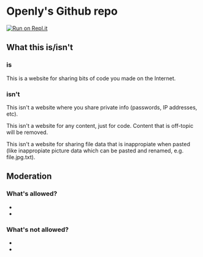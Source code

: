 # Openly's Github repo
[![Run on Repl.it](https://repl.it/badge/github/@Touchcreator/openly)](https://repl.it/@Touchcreator/openly)
## What this is/isn't

### is
This is a website for sharing bits of code you made on the Internet.

### isn't
This isn't a website where you share private info (passwords, IP addresses, etc).

This isn't a website for any content, just for code. Content that is off-topic will be removed.

This isn't a website for sharing file data that is inappropiate when pasted (like inappropiate picture data which can be pasted and renamed, e.g. file.jpg.txt).

## Moderation

### What's allowed?
- 
- 
### What's not allowed?
- 
- 